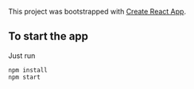 This project was bootstrapped with [Create React App](https://github.com/facebook/create-react-app).

## To start the app

Just run

```
npm install
npm start
```
